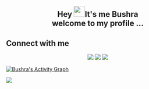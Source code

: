 
<h2 align="center"> Hey <img src="https://raw.githubusercontent.com/MartinHeinz/MartinHeinz/master/wave.gif" width="30px">It's me Bushra
<br> welcome to my profile ...
</h2>
 
 
<!-- <p align="center">
  <a href="https://github.com/DenverCoder1/readme-typing-svg">
  <img src="https://readme-typing-svg.herokuapp.com?font=arial&color=%2321B4F7&size=23&center=true&vCenter=true&width=405&height=54&lines=Software+Engineer;Front-End+Developer;Kurdish+Designer" >
</a>
</p> -->

## Connect with me
<p align="center">
<a href = "https://www.instagram.com/busha_intech/"><img src="https://img.icons8.com/bubbles/100/000000/instagram-new--v2.png"/></a>
<a href = "https://www.facebook.com/bushra77501/"><img src="https://img.icons8.com/bubbles/100/000000/facebook-new.png"/></a>
<a href = "https://www.behance.net/bushrafateh"><img src="https://img.icons8.com/bubbles/100/000000/behance.png"/></a>
</p>

<a href="https://github.com/bushra-18aug/github-readme-activity-graph"><img alt="Bushra's Activity Graph" src="https://activity-graph.herokuapp.com/graph?username=bushra-18aug&bg_color=0D1117&color=5BCDEC&line=5BCDEC&point=FFFFFF&hide_border=true" /></a>

<p align="left"> 
<a href="https://github.com/Meghna-DAS/github-profile-views-counter">
    <img src="https://komarev.com/ghpvc/?username=bushra-18aug">
</a>
</p>

